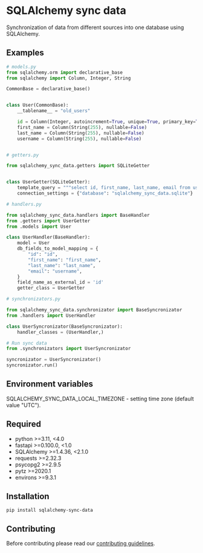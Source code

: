# SQLAlchemy sync data

Synchronization of data from different sources into one database using SQLAlchemy.

## Examples

```python
# models.py
from sqlalchemy.orm import declarative_base
from sqlalchemy import Column, Integer, String

CommonBase = declarative_base()


class User(CommonBase):
    __tablename__ = "old_users"

    id = Column(Integer, autoincrement=True, unique=True, primary_key=True, nullable=False)
    first_name = Column(String(255), nullable=False)
    last_name = Column(String(255), nullable=False)
    username = Column(String(255), nullable=False)


# getters.py

from sqlalchemy_sync_data.getters import SQLiteGetter


class UserGetter(SQLiteGetter):
    template_query = """select id, first_name, last_name, email from users"""
    connection_settings = {"database": "sqlalchemy_sync_data.sqlite"}

# handlers.py

from sqlalchemy_sync_data.handlers import BaseHandler
from .getters import UserGetter
from .models import User

class UserHandler(BaseHandler):
    model = User
    db_fields_to_model_mapping = {
        "id": "id",
        "first_name": "first_name",
        "last_name": "last_name",
        "email": "username",
    }
    field_name_as_external_id = 'id'
    getter_class = UserGetter

# synchronizators.py

from sqlalchemy_sync_data.synchronizator import BaseSyncronizator
from .handlers import UserHandler

class UserSyncronizator(BaseSyncronizator):
    handler_classes = (UserHandler,)

# Run sync data
from .synchronizators import UserSyncronizator

syncronizator = UserSyncronizator()
syncronizator.run()
```

## Environment variables

SQLALCHEMY_SYNC_DATA_LOCAL_TIMEZONE - setting time zone (default value "UTC").

## Required

- python >=3.11, <4.0
- fastapi >=0.100.0, <1.0
- SQLAlchemy >=1.4.36, <2.1.0
- requests >=2.32.3
- psycopg2 >=2.9.5
- pytz >=2020.1
- environs >=9.3.1

## Installation
```pip install sqlalchemy-sync-data```

## Contributing

Before contributing please read our [contributing guidelines](CONTRIBUTING.md).
